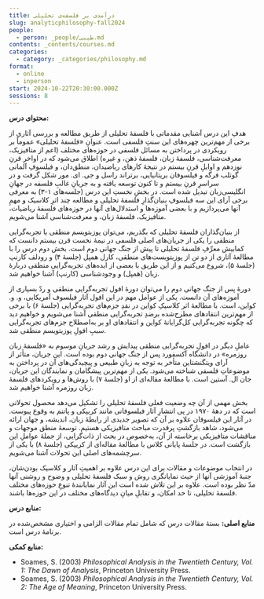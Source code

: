 ```yaml
---
title: درآمدی بر فلسفه‌ی تحلیلی
slug: analyticphilosophy-fall2024
people:
  - person: _people/طیبی.md
contents: _contents/courses.md
categories:
  - category: _categories/philosophy.md
format:
  - online
  - inperson
start: 2024-10-22T20:30:00.000Z
sessions: 8
---
```



**محتوای درس:**

هدفِ این درس آشنایی‌ مقدماتی با فلسفهٔ تحلیلی از طریق مطالعه و بررسی آثاری از برخی از مهم‌ترین چهره‌های این سنتِ فلسفی است. عنوانِ «فلسفهٔ تحلیلی» عموماً بر رویکردی در پرداختن به مسائل فلسفی در حوزه‌های مختلف (اعم از متافیزیک، معرفت‌شناسی، فلسفهٔ زبان، فلسفهٔ ذهن، و غیره) اطلاق می‌شود که در اواخر قرنِ نوزدهم و اوایلِ قرنِ بیستم در نتیجهٔ کارهای ریاضیدان، منطق‌دان، و فیلسوفِ آلمانی گوتلب فرگه و فیلسوفان بریتانیایی، برتراند راسل و جی. ای. مور شکل گرفت و در سراسرِ قرنِ بیستم و تا کنون توسعه یافته و به جریانِ غالبِ فلسفه در جهانِ انگلیسی‌زبان تبدیل شده است. در بخشِ نخستِ این درس (جلسه‌های ۱-۳) به معرفی برخی آرای این سه فیلسوفِ بنیان‌گذارِ فلسفهٔ تحلیلی و مطالعه چند اثرِ کلاسیک و مهمِ آنها می‌پردازیم و با بعضی آموزه‌ها و استدلال‌های آنها در حوزه‌‌های فلسفهٔ ریاضیات، متافیزیک، فلسفهٔ زبان، و معرفت‌شناسی آشنا می‌شویم.

از بنیان‌گذاران فلسفهٔ تحلیلی که بگذریم، می‌توان پوزیتویسم منطقی یا تجربه‌گرایی منطقی را یکی از جریان‌های اصلی فلسفی در نیمهٔ نخست قرن بیستم دانست که کمابیش معرِّفِ فلسفهٔ تحلیلی تا پیش از جنگ جهانی دوم است. بخش دوم درس را با مطالعهٔ آثاری از دو تن از پوزیتویست‌های منطقی، کارل همپل (جلسهٔ ۴) و رودلف کارنپ (جلسهٔ ۵)، شروع می‌کنیم و از این طریق با بعضی از ایده‌های تجربه‌گرایی منطقی دربارهٔ زبان (همپل) و وجودشناسی (کارنپ) آشنا خواهیم شد.

دورهٔ پس از جنگ جهانی دوم را می‌توان دورهٔ افول تجربه‌گرایی منطقی و ردّ بسیاری از آموزه‌های آن دانست. یکی از عوامل مهم در این افول آثار فیلسوف آمریکایی، و. و. کواین، است. با مطالعهٔ اثر کلاسیکِ کواین در نقدِ جزم‌های تجربه‌گرایی (جلسهٔ ۶) با برخی از مهم‌ترین انتقادهای مطرح‌شده برضدِ تجربه‌گرایی منطقی آشنا می‌شویم و خواهیم دید که چگونه تجربه‌گرایی کل‌گرایانهٔ کواین و انتقادهای او بر به‌اصطلاح جزم‌های تجربه‌گرایی سببِ افولِ پوزیتویسم منطقی شد.

عاملِ دیگر در افولِ تجربه‌گرایی منطقی پیدایش و رشد جریانِ موسوم به «فلسفهٔ زبان روزمره» در دانشگاه آکسفورد پس از جنگ جهانی دوم بوده است. این جریان، متأثر از آرای ویتگنشتاین متأخر به توجه به زبانِ طبیعی و پیچیدگی‌های آن در پرداختن به موضوعاتِ فلسفی شناخته می‌شود. یکی از مهم‌ترین پیشگامان و نمایندگان این جریان، جان ال. آستین است. با مطالعهٔ مقاله‌ای از او (جلسهٔ ۷) با روش‌ها و رویکردهای فلسفهٔ زبان روزمره آشنا خواهیم شد.

بخش مهمی از آن چه وضعیت فعلی فلسفهٔ تحلیلی را تشکیل می‌دهد محصول تحولاتی است که در دههٔ ۱۹۷۰ در پی انتشارِ آثار فیلسوفانی مانند کریپکی و پاتنم به‌ وقوع پیوست. در آثار این فیلسوفان علاوه بر آن که تصویر جدیدی از رابطهٔ زبان، اندیشه، و جهان ارائه می‌شود، شاهد بازگشتِ پرقدرت مباحث متافیزیکی هستیم. توسعهٔ منطق موجهات و مناقشات متافیزیکی برخاسته از آن،‌ به‌خصوص در بحث از ذات‌گرایی، از جملهٔ عواملِ این بازگشت است. در جلسهٔ پایانی کلاس با مطالعهٔ مقاله‌ای از کریپکی (جلسهٔ ۸) با یکی از سرچشمه‌های اصلی این تحولات آشنا می‌شویم.

در انتخاب موضوعات و مقالات برای این درس علاوه بر اهمیتِ آثار و کلاسیک بودن‌شان، جنبهٔ آموزشی آنها از حیث نمایانگری روش و سبک فلسفهٔ تحلیلی و وضوح و روشنی آنها مدّ نظر بوده است. علاوه بر این تلاش شده است این آثار نمایانندهٔ تنوعِ حوزه‌های مختلف فلسفهٔ تحلیلی، تا حد امکان، و تقابلِ میانِ دیدگاه‌های مختلف در این حوزه‌ها باشند.

**منابع درس:**

**منابع اصلی:** 
بستهٔ مقالات درس که شامل تمام مقالات الزامی و اختیاری مشخص‌شده در برنامهٔ درس است.

**منابع کمکی:**

 - Soames, S. (2003) _Philosophical Analysis in the Twentieth Century,
   Vol. 1: The Dawn of Analysis_, Princeton University Press.
  - Soames, S. (2003) _Philosophical Analysis in the Twentieth Century,
   Vol. 2: The Age of Meaning_, Princeton University Press.

